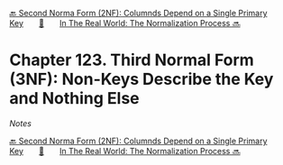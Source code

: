 [🔙 Second Norma Form (2NF): Columnds Depend on a Single Primary Key][previous-chapter]&nbsp;&nbsp;&nbsp;&nbsp;&nbsp;&nbsp;&nbsp;[🏡][readme]&nbsp;&nbsp;&nbsp;&nbsp;&nbsp;&nbsp;&nbsp;[In The Real World: The Normalization Process 🔜][upcoming-chapter]

# Chapter 123. Third Normal Form (3NF): Non-Keys Describe the Key and Nothing Else

_Notes_

[🔙 Second Norma Form (2NF): Columnds Depend on a Single Primary Key][previous-chapter]&nbsp;&nbsp;&nbsp;&nbsp;&nbsp;&nbsp;&nbsp;[🏡][readme]&nbsp;&nbsp;&nbsp;&nbsp;&nbsp;&nbsp;&nbsp;[In The Real World: The Normalization Process 🔜][upcoming-chapter]

[readme]: README.md
[previous-chapter]: ch122-second-norma-form-2nf-columnds-depend-on-a-single-primary-key.md
[upcoming-chapter]: ch124-in-the-real-world-the-normalization-process.md